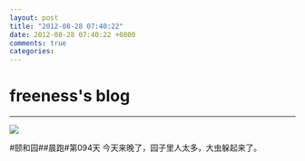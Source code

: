 ```yaml
---
layout: post
title: "2012-08-28 07:40:22"
date: 2012-08-28 07:40:22 +0800
comments: true
categories: 
---
```


# freeness's blog

----------

![](http://okqmqrbgo.bkt.clouddn.com/201208280740221.jpg)

>
\#颐和园\#\#晨跑\#第094天 今天来晚了，园子里人太多，大虫躲起来了。